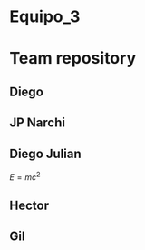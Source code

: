 # Equipo_3

# Team repository

## Diego

## JP Narchi

## Diego Julian

$E = mc^2$

## Hector 

## Gil
